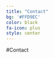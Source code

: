 ```yaml
---
title: "Contact"
bg: '#FFD9EC'
color: black
fa-icon: plus
style: center
---
```


#Contact
<span class="more-icons">
<a href="https://www.linkedin.com/in/just4jin/"><i class="fa fa-linkedin fa-3x"></i></a>
<a href="https://github.com/just4jin/"><i class="fa fa-github fa-3x"></i></a>
<a href="http://www.slideshare.net/JinLi14"><i class="fa fa-slideshare fa-3x"></i></a>
<a href="http://www.meetup.com/members/119418612/"><i class="fa fa-meetup fa-3x"></i></a>
<a href="https://www.facebook.com/li.jin.332"><i class="fa fa-facebook-square  fa-3x"></i></a>
</span>
